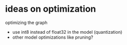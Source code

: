 # ideas on optimization

optimizing the graph

- use int8 instead of float32 in the model (quantization)
- other model optimizations like pruning?